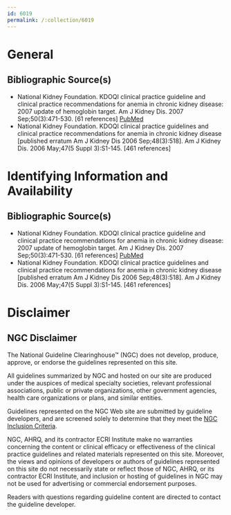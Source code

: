 ```yaml
---
id: 6019
permalink: /:collection/6019
---
```


# General

## Bibliographic Source(s)

- National Kidney Foundation. KDOQI clinical practice guideline and clinical practice recommendations for anemia in chronic kidney disease: 2007 update of hemoglobin target. Am J Kidney Dis. 2007 Sep;50(3):471-530. [61 references] [ PubMed ](http://www.ncbi.nlm.nih.gov/entrez/query.fcgi?cmd=Retrieve&db=pubmed&dopt=Abstract&list_uids=17720528)
- National Kidney Foundation. KDOQI clinical practice guidelines and clinical practice recommendations for anemia in chronic kidney disease [published erratum Am J Kidney Dis 2006 Sep;48(3):518]. Am J Kidney Dis. 2006 May;47(5 Suppl 3):S1-145. [461 references]

# Identifying Information and Availability

## Bibliographic Source(s)

- National Kidney Foundation. KDOQI clinical practice guideline and clinical practice recommendations for anemia in chronic kidney disease: 2007 update of hemoglobin target. Am J Kidney Dis. 2007 Sep;50(3):471-530. [61 references] [ PubMed ](http://www.ncbi.nlm.nih.gov/entrez/query.fcgi?cmd=Retrieve&db=pubmed&dopt=Abstract&list_uids=17720528)
- National Kidney Foundation. KDOQI clinical practice guidelines and clinical practice recommendations for anemia in chronic kidney disease [published erratum Am J Kidney Dis 2006 Sep;48(3):518]. Am J Kidney Dis. 2006 May;47(5 Suppl 3):S1-145. [461 references]

# Disclaimer

## NGC Disclaimer

The National Guideline Clearinghouse™ (NGC) does not develop, produce, approve, or endorse the guidelines represented on this site.

All guidelines summarized by NGC and hosted on our site are produced under the auspices of medical specialty societies, relevant professional associations, public or private organizations, other government agencies, health care organizations or plans, and similar entities.

Guidelines represented on the NGC Web site are submitted by guideline developers, and are screened solely to determine that they meet the [NGC Inclusion Criteria](/help-and-about/summaries/inclusion-criteria).

NGC, AHRQ, and its contractor ECRI Institute make no warranties concerning the content or clinical efficacy or effectiveness of the clinical practice guidelines and related materials represented on this site. Moreover, the views and opinions of developers or authors of guidelines represented on this site do not necessarily state or reflect those of NGC, AHRQ, or its contractor ECRI Institute, and inclusion or hosting of guidelines in NGC may not be used for advertising or commercial endorsement purposes.

Readers with questions regarding guideline content are directed to contact the guideline developer.

